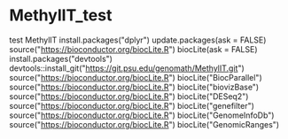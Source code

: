 # MethylIT_test
test MethylIT
install.packages("dplyr")
update.packages(ask = FALSE)
source("https://bioconductor.org/biocLite.R")
biocLite(ask = FALSE)
install.packages("devtools")
devtools::install_git("https://git.psu.edu/genomath/MethylIT.git")
source("https://bioconductor.org/biocLite.R")
biocLite("BiocParallel")
source("https://bioconductor.org/biocLite.R")
biocLite("biovizBase")
source("https://bioconductor.org/biocLite.R")
biocLite("DESeq2")
source("https://bioconductor.org/biocLite.R")
biocLite("genefilter")
source("https://bioconductor.org/biocLite.R")
biocLite("GenomeInfoDb")
source("https://bioconductor.org/biocLite.R")
biocLite("GenomicRanges")
